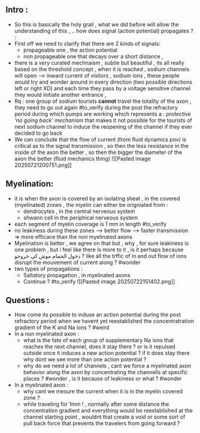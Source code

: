 ## Intro : 
* So this is basically the holy grail , what we did before will allow the understanding of this , .. how does signal (action potential) propagates ? :
* First off we need to clarify that there are 2 kinds of signals:
	* propageable one , the action potential
	* non propageable one that decays over a short distance , 
* there is a very curated mechnaism , subtle but beautiful , its all really based on the threshold concept , when it is reached , sodium channels will open --> inward current of visitors , sodium ions , these people would try and wonder around in every direction (two possible directions left or right XD) and each time they pass by a voltage sensitive channel they would initiate another entrance , 
* Rq : one group of sodium tourists **cannot** travel the totality of the axon , they need to go out again #to_verify during the post the refractory period during which pumps are working which represents  a : *protective 'no going back' mechanism* that makes it not possible for the tourists of next sodium channel to induce the reopening of the channel if they ever decided to go back 
* We can conclude that the flow of current (from fluid dynamics pov) is critical as to the signal transmission , so then the less resistance in the inside of the axon the better , so then the bigger the diameter of the axon the better (fluid mechanics thing) 
![[Pasted image 20250721200751.png]]

## Myelination:
* it is when the axon is covered by an isolating sheat , in the covered (myelinated) zones , the myelin can either be origniated from : 
	* dendrocytes , in the central nerveous system 
	* shwann cell in the periphical nerveous system 
* each segment of myelin coverage is 1 mm in length #to_verify 
* no leakiness during these zones --> better flow --> faster transmission => more efficace than the non myelinated axons
* Myelination is better , we agree on that but , why , for sure leakiness is one problem , but i feel like there is more to it , is it perhaps because دخول الحمام موش كي خروجو ? like all the trffic of in and out flow of ions disrupt the mouvement of current along ? #wonder 
* two types of propagations : 
	* Saltatory propagation , in myelinated axons
	* Continue ? #to_verify 
	![[Pasted image 20250722151402.png]]
## Questions : 
* How come its possible to induse an action potential during the post refractory period when we havent yet reestablished the concentratration gradient of the K and Na ions ? #weird 
* In a non myelinated axon :
	* what is the fate of each group of supplementary Na ions that reaches the next channel, does it stay there ? or is it repulsed outside once it induces a new action potential ? if it does stay there why dont we see more than one action potential ?
	* why do we need a lot of channels , cant we force a myelinated axon behavior along the axon by concentrating the channells at specific places ? #wonder , is it because of leakiness or what ? #wonder 
* In a myelinated axon : 
	* why cant we mesure the current when it is in the myelin covered zone ?
	* while traveling for 1mm ! , normally after some distance the concentration gradient and everything would be reestablished at the channel starting point , wouldnt that create a void or some sort of pull back force that prevents the travelers from going forward ?
	